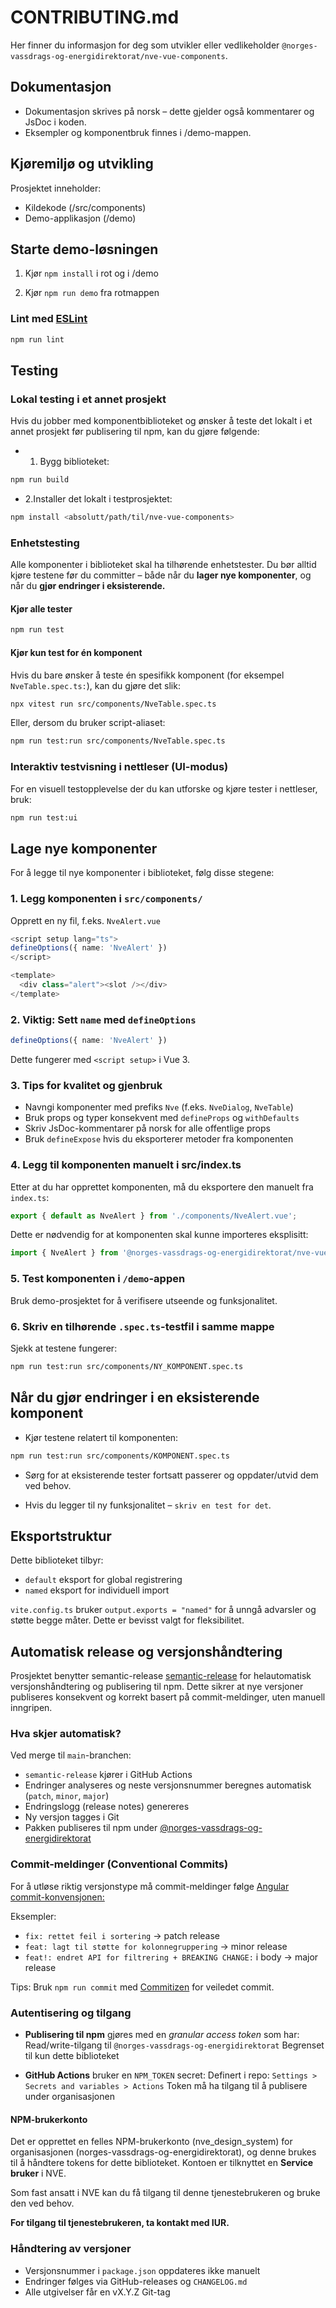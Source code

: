 # CONTRIBUTING.md

Her finner du informasjon for deg som utvikler eller vedlikeholder `@norges-vassdrags-og-energidirektorat/nve-vue-components`.

## Dokumentasjon

- Dokumentasjon skrives på norsk – dette gjelder også kommentarer og JsDoc i koden.
- Eksempler og komponentbruk finnes i /demo-mappen.

## Kjøremiljø og utvikling

Prosjektet inneholder:

- Kildekode (/src/components)
- Demo-applikasjon (/demo)

## Starte demo-løsningen

1) Kjør `npm install` i rot og i /demo

2) Kjør `npm run demo` fra rotmappen

### Lint med [ESLint](https://eslint.org/)

```sh
npm run lint
```

## Testing

### Lokal testing i et annet prosjekt

Hvis du jobber med komponentbiblioteket og ønsker å teste det lokalt i et annet prosjekt før publisering til npm, kan du gjøre følgende:

- 1. Bygg biblioteket:

```bash
npm run build
```

- 2.Installer det lokalt i testprosjektet:

```bash
npm install <absolutt/path/til/nve-vue-components>
```

### Enhetstesting

Alle komponenter i biblioteket skal ha tilhørende enhetstester. Du bør alltid kjøre testene før du committer – både når du **lager nye komponenter**, og når du **gjør endringer i eksisterende.**

#### Kjør alle tester

```bash
npm run test
```

#### Kjør kun test for én komponent

Hvis du bare ønsker å teste én spesifikk komponent (for eksempel `NveTable.spec.ts:`), kan du gjøre det slik:

```bash
npx vitest run src/components/NveTable.spec.ts
```

Eller, dersom du bruker script-aliaset:

```bash
npm run test:run src/components/NveTable.spec.ts
```

### Interaktiv testvisning i nettleser (UI-modus)

For en visuell testopplevelse der du kan utforske og kjøre tester i nettleser, bruk:

 ```bash
npm run test:ui
```

## Lage nye komponenter

For å legge til nye komponenter i biblioteket, følg disse stegene:

### 1. Legg komponenten i `src/components/`

Opprett en ny fil, f.eks. `NveAlert.vue`

```ts
<script setup lang="ts">
defineOptions({ name: 'NveAlert' })
</script>

<template>
  <div class="alert"><slot /></div>
</template>
```

### 2. Viktig: Sett `name` med `defineOptions`

```ts
defineOptions({ name: 'NveAlert' })
```

Dette fungerer med `<script setup>` i Vue 3.

### 3. Tips for kvalitet og gjenbruk

- Navngi komponenter med prefiks `Nve` (f.eks. `NveDialog`, `NveTable`)
- Bruk props og typer konsekvent med `defineProps` og `withDefaults`
- Skriv JsDoc-kommentarer på norsk for alle offentlige props
- Bruk `defineExpose` hvis du eksporterer metoder fra komponenten

### 4. Legg til komponenten manuelt i src/index.ts

Etter at du har opprettet komponenten, må du eksportere den manuelt fra `index.ts`:

```ts
export { default as NveAlert } from './components/NveAlert.vue';
```

Dette er nødvendig for at komponenten skal kunne importeres eksplisitt:

```ts
import { NveAlert } from '@norges-vassdrags-og-energidirektorat/nve-vue-components';
```

### 5. Test komponenten i `/demo`-appen

Bruk demo-prosjektet for å verifisere utseende og funksjonalitet.

### 6. Skriv en tilhørende  `.spec.ts`-testfil i samme mappe

Sjekk at testene fungerer:

```bash
npm run test:run src/components/NY_KOMPONENT.spec.ts
```

## Når du gjør endringer i en eksisterende komponent

- Kjør testene relatert til komponenten:

```bash
npm run test:run src/components/KOMPONENT.spec.ts
```

- Sørg for at eksisterende tester fortsatt passerer og oppdater/utvid dem ved behov.

- Hvis du legger til ny funksjonalitet – `skriv en test for det`.

## Eksportstruktur

Dette biblioteket tilbyr:

- `default` eksport for global registrering
- `named` eksport for individuell import

`vite.config.ts` bruker `output.exports = "named"` for å unngå advarsler og støtte begge måter. Dette er bevisst valgt for fleksibilitet.

## Automatisk release og versjonshåndtering 

Prosjektet benytter semantic-release [semantic-release](https://github.com/semantic-release) for helautomatisk versjonshåndtering og publisering til npm. Dette sikrer at nye versjoner publiseres konsekvent og korrekt basert på commit-meldinger, uten manuell inngripen.

### Hva skjer automatisk?

Ved merge til `main`-branchen:

- `semantic-release` kjører i GitHub Actions
- Endringer analyseres og neste versjonsnummer beregnes automatisk (`patch`, `minor`, `major`)
- Endringslogg (release notes) genereres
- Ny versjon tagges i Git
- Pakken publiseres til npm under [@norges-vassdrags-og-energidirektorat](https://www.npmjs.com/package/@norges-vassdrags-og-energidirektorat/nve-vue-components)

### Commit-meldinger (Conventional Commits)

For å utløse riktig versjonstype må commit-meldinger følge [Angular commit-konvensjonen:](https://www.conventionalcommits.org/en/v1.0.0/)

Eksempler:

- `fix: rettet feil i sortering` → patch release
- `feat: lagt til støtte for kolonnegruppering` → minor release
- `feat!: endret API for filtrering + BREAKING CHANGE:` i body → major release

Tips: Bruk `npm run commit` med [Commitizen](https://github.com/commitizen/cz-cli) for veiledet commit.

### Autentisering og tilgang

- **Publisering til npm** gjøres med en _granular access token_ som har:
Read/write-tilgang til `@norges-vassdrags-og-energidirektorat`
Begrenset til kun dette biblioteket

- **GitHub Actions** bruker en `NPM_TOKEN` secret:
Definert i repo: `Settings > Secrets and variables > Actions`
Token må ha tilgang til å publisere under organisasjonen

#### NPM-brukerkonto

Det er opprettet en felles NPM-brukerkonto (nve_design_system) for organisasjonen (norges-vassdrags-og-energidirektorat), og denne brukes til å håndtere tokens for dette biblioteket. Kontoen er tilknyttet en **Service bruker** i NVE.

Som fast ansatt i NVE kan du få tilgang til denne tjenestebrukeren og bruke den ved behov.

**For tilgang til tjenestebrukeren, ta kontakt med IUR.**

### Håndtering av versjoner

- Versjonsnummer i `package.json` oppdateres ikke manuelt
- Endringer følges via GitHub-releases og `CHANGELOG.md`
- Alle utgivelser får en vX.Y.Z Git-tag
